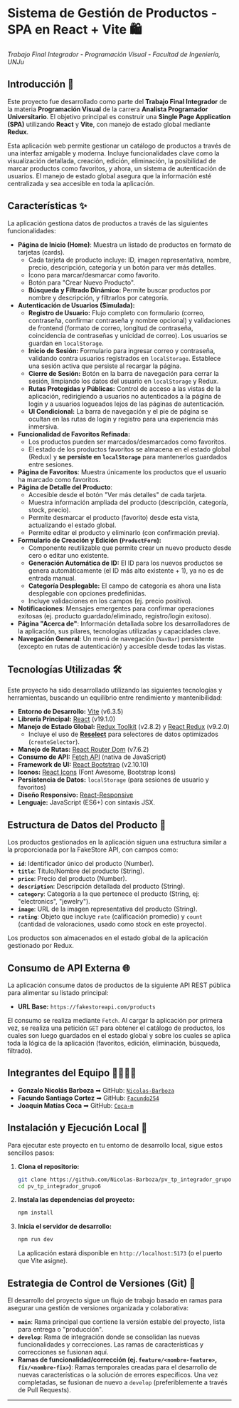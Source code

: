 # Sistema de Gestión de Productos - SPA en React + Vite 🛍️

_Trabajo Final Integrador - Programación Visual - Facultad de Ingeniería, UNJu_

## Introducción 📖

Este proyecto fue desarrollado como parte del **Trabajo Final Integrador** de la materia **Programación Visual** de la carrera **Analista Programador Universitario**. El objetivo principal es construir una **Single Page Application (SPA)** utilizando **React** y **Vite**, con manejo de estado global mediante **Redux**.

Esta aplicación web permite gestionar un catálogo de productos a través de una interfaz amigable y moderna. Incluye funcionalidades clave como la visualización detallada, creación, edición, eliminación, la posibilidad de marcar productos como favoritos, y ahora, un sistema de autenticación de usuarios. El manejo de estado global asegura que la información esté centralizada y sea accesible en toda la aplicación.

## Características ✨

La aplicación gestiona datos de productos a través de las siguientes funcionalidades:

* **Página de Inicio (Home)**: Muestra un listado de productos en formato de tarjetas (cards).
    * Cada tarjeta de producto incluye: ID, imagen representativa, nombre, precio, descripción, categoría y un botón para ver más detalles.
    * Ícono para marcar/desmarcar como favorito.
    * Botón para "Crear Nuevo Producto".
    * **Búsqueda y Filtrado Dinámico:** Permite buscar productos por nombre y descripción, y filtrarlos por categoría.
* **Autenticación de Usuarios (Simulada):**
    * **Registro de Usuario:** Flujo completo con formulario (correo, contraseña, confirmar contraseña y nombre opcional) y validaciones de frontend (formato de correo, longitud de contraseña, coincidencia de contraseñas y unicidad de correo). Los usuarios se guardan en `localStorage`.
    * **Inicio de Sesión:** Formulario para ingresar correo y contraseña, validando contra usuarios registrados en `localStorage`. Establece una sesión activa que persiste al recargar la página.
    * **Cierre de Sesión:** Botón en la barra de navegación para cerrar la sesión, limpiando los datos del usuario en `localStorage` y Redux.
    * **Rutas Protegidas y Públicas:** Control de acceso a las vistas de la aplicación, redirigiendo a usuarios no autenticados a la página de login y a usuarios logueados lejos de las páginas de autenticación.
    * **UI Condicional:** La barra de navegación y el pie de página se ocultan en las rutas de login y registro para una experiencia más inmersiva.
* **Funcionalidad de Favoritos Refinada:**
    * Los productos pueden ser marcados/desmarcados como favoritos.
    * El estado de los productos favoritos se almacena en el estado global (Redux) y **se persiste en `localStorage`** para mantenerlos guardados entre sesiones.
* **Página de Favoritos**: Muestra únicamente los productos que el usuario ha marcado como favoritos.
* **Página de Detalle del Producto**:
    * Accesible desde el botón "Ver más detalles" de cada tarjeta.
    * Muestra información ampliada del producto (descripción, categoría, stock, precio).
    * Permite desmarcar el producto (favorito) desde esta vista, actualizando el estado global.
    * Permite editar el producto y eliminarlo (con confirmación previa).
* **Formulario de Creación y Edición (`ProductForm`):**
    * Componente reutilizable que permite crear un nuevo producto desde cero o editar uno existente.
    * **Generación Automática de ID:** El ID para los nuevos productos se genera automáticamente (el ID más alto existente + 1), ya no es de entrada manual.
    * **Categoría Desplegable:** El campo de categoría es ahora una lista desplegable con opciones predefinidas.
    * Incluye validaciones en los campos (ej. precio positivo).
* **Notificaciones**: Mensajes emergentes para confirmar operaciones exitosas (ej. producto guardado/eliminado, registro/login exitoso).
* **Página "Acerca de"**: Información detallada sobre los desarrolladores de la aplicación, sus pilares, tecnologías utilizadas y capacidades clave.
* **Navegación General**: Un menú de navegación (`NavBar`) persistente (excepto en rutas de autenticación) y accesible desde todas las vistas.

## Tecnologías Utilizadas 🛠️

Este proyecto ha sido desarrollado utilizando las siguientes tecnologías y herramientas, buscando un equilibrio entre rendimiento y mantenibilidad:

* **Entorno de Desarrollo:** [Vite](https://vitejs.dev/) (v6.3.5)
* **Librería Principal:** [React](https://react.dev/) (v19.1.0)
* **Manejo de Estado Global:** [Redux Toolkit](https://redux-toolkit.js.org/) (v2.8.2) y [React Redux](https://react-redux.js.org/) (v9.2.0)
    * Incluye el uso de **[Reselect](https://github.com/reduxjs/reselect)** para selectores de datos optimizados (`createSelector`).
* **Manejo de Rutas:** [React Router Dom](https://reactrouter.com/en/main) (v7.6.2)
* **Consumo de API:** [Fetch API](https://developer.mozilla.org/es/docs/Web/API/Fetch_API) (nativa de JavaScript)
* **Framework de UI:** [React Bootstrap](https://react-bootstrap.netlify.app/) (v2.10.10)
* **Iconos:** [React Icons](https://react-icons.github.io/react-icons/) (Font Awesome, Bootstrap Icons)
* **Persistencia de Datos:** `localStorage` (para sesiones de usuario y favoritos)
* **Diseño Responsivo:** [React-Responsive](https://github.com/contra/react-responsive)
* **Lenguaje:** JavaScript (ES6+) con sintaxis JSX.

## Estructura de Datos del Producto 📝

Los productos gestionados en la aplicación siguen una estructura similar a la proporcionada por la FakeStore API, con campos como:

* **`id`**: Identificador único del producto (Number).
* **`title`**: Título/Nombre del producto (String).
* **`price`**: Precio del producto (Number).
* **`description`**: Descripción detallada del producto (String).
* **`category`**: Categoría a la que pertenece el producto (String, ej: "electronics", "jewelry").
* **`image`**: URL de la imagen representativa del producto (String).
* **`rating`**: Objeto que incluye `rate` (calificación promedio) y `count` (cantidad de valoraciones, usado como stock en este proyecto).

Los productos son almacenados en el estado global de la aplicación gestionado por Redux.

## Consumo de API Externa 🌐

La aplicación consume datos de productos de la siguiente API REST pública para alimentar su listado principal:

* **URL Base:** `https://fakestoreapi.com/products`

El consumo se realiza mediante `Fetch`. Al cargar la aplicación por primera vez, se realiza una petición `GET` para obtener el catálogo de productos, los cuales son luego guardados en el estado global y sobre los cuales se aplica toda la lógica de la aplicación (favoritos, edición, eliminación, búsqueda, filtrado).

## Integrantes del Equipo 🧑‍💻👩‍💻

* **Gonzalo Nicolás Barboza** ➡ GitHub: [`Nicolas-Barboza`](https://github.com/Nicolas-Barboza)
* **Facundo Santiago Cortez** ➡ GitHub: [`Facundo254`](https://github.com/Facundo254)
* **Joaquin Matías Coca** ➡ GitHub: [`Coca-m`](https://github.com/Coca-m)

## Instalación y Ejecución Local 🚀

Para ejecutar este proyecto en tu entorno de desarrollo local, sigue estos sencillos pasos:

1.  **Clona el repositorio:**
    ```bash
    git clone https://github.com/Nicolas-Barboza/pv_tp_integrador_grupo6.git
    cd pv_tp_integrador_grupo6
    ```
2.  **Instala las dependencias del proyecto:**
    ```bash
    npm install
    ```
3.  **Inicia el servidor de desarrollo:**
    ```bash
    npm run dev
    ```
    La aplicación estará disponible en `http://localhost:5173` (o el puerto que Vite asigne).

## Estrategia de Control de Versiones (Git) 🌿

El desarrollo del proyecto sigue un flujo de trabajo basado en ramas para asegurar una gestión de versiones organizada y colaborativa:

* **`main`**: Rama principal que contiene la versión estable del proyecto, lista para entrega o "producción".
* **`develop`**: Rama de integración donde se consolidan las nuevas funcionalidades y correcciones. Las ramas de características y correcciones se fusionan aquí.
* **Ramas de funcionalidad/corrección (ej. `feature/<nombre-feature>`, `fix/<nombre-fix>`)**: Ramas temporales creadas para el desarrollo de nuevas características o la solución de errores específicos. Una vez completadas, se fusionan de nuevo a `develop` (preferiblemente a través de Pull Requests).

---
